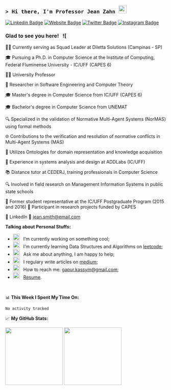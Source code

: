 ### <samp>&gt; Hi there, I'm Professor Jean Zahn <img src="https://media.giphy.com/media/hvRJCLFzcasrR4ia7z/giphy.gif" width="25"> </samp>

[![Linkedin Badge](https://img.shields.io/badge/-LinkedIn-0e76a8?style=flat-square&logo=Linkedin&logoColor=white)](https://www.linkedin.com/in/jeanozahn/)
[![Website Badge](https://img.shields.io/badge/Website-3b5998?style=flat-square&logo=google-chrome&logoColor=white)](https://google.com)
[![Twitter Badge](https://img.shields.io/badge/-Twitter-00acee?style=flat-square&logo=Twitter&logoColor=white)](https://twitter.com/jeanozahn)
[![Instagram Badge](https://img.shields.io/badge/-Instagram-e4405f?style=flat-square&logo=Instagram&logoColor=white)](https://instagram.com/jeanzahn/)

### Glad to see you here! &nbsp; ![

👨‍💻 Currently serving as Squad Leader at Diletta Solutions (Campinas - SP)

🎓 Pursuing a Ph.D. in Computer Science at the Institute of Computing, Federal Fluminense University - IC/UFF (CAPES 6)

👨‍🏫 University Professor

🔬 Researcher in Software Engineering and Computer Theory


🎓 Master's degree in Computer Science from IC/UFF (CAPES 6)

🎓 Bachelor's degree in Computer Science from UNEMAT

🔍 Specialized in the validation of Normative Multi-Agent Systems (NorMAS) using formal methods

🌐 Contributions to the verification and resolution of normative conflicts in Multi-Agent Systems (MAS)

🧠 Utilizes Ontologies for domain representation and knowledge acquisition


💼 Experience in systems analysis and design at ADDLabs (IC/UFF)

📚 Distance tutor at CEDERJ, training professionals in Computer Science

🔍 Involved in field research on Management Information Systems in public state schools

📝 Former student representative at the IC/UFF Postgraduate Program (2015 and 2016)
🔬 Participant in research projects funded by CAPES

🔗 LinkedIn
📧 jean.smith@email.com
  

**Talking about Personal Stuffs:**

- <img src="https://github.com/Gapur/Gapur/blob/main/assets/developer.gif?raw=true" width="21" />&nbsp;&nbsp; I’m currently working on something cool;
- <img src="https://github.com/Gapur/Gapur/blob/main/assets/lightning.gif?raw=true" width="21" />&nbsp;&nbsp; I’m currently learning Data Structures and Algorithms on [leetcode](https://leetcode.com/GKassym);
- <img src="https://github.com/Gapur/Gapur/blob/main/assets/message.gif?raw=true" width="21" />&nbsp;&nbsp; Ask me about anything, I am happy to help;
- <img src="https://github.com/Gapur/Gapur/blob/main/assets/laptop.gif?raw=true" width="21" />&nbsp;&nbsp; I regulary write articles on [medium](https://gapur-kassym.medium.com);
- <img src="https://github.com/Gapur/Gapur/blob/main/assets/letterbox.gif?raw=true" width="21" />&nbsp;&nbsp; How to reach me: gapur.kassym@gmail.com;
- <img src="https://github.com/Gapur/Gapur/blob/main/assets/doc.gif?raw=true" width="21" />&nbsp;&nbsp; [Resume](https://gkassym.netlify.app/Resume.pdf).

</br>

📊 **This Week I Spent My Time On:**
<!--START_SECTION:waka-->

```txt
No activity tracked
```

<!--END_SECTION:waka-->


📈 **My GitHub Stats:**

<p>
  <img height="180em" src="https://github-readme-stats.vercel.app/api?username=Gapur&show_icons=true&hide_border=true&&count_private=true&include_all_commits=true" />
  <img height="180em" src="https://github-readme-stats.vercel.app/api/top-langs/?username=Gapur&exclude_repo=KNN-Image-Classification&show_icons=true&hide_border=true&layout=compact&langs_count=8"/>
</p>
